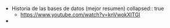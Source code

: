 - Historia de las bases de datos  (mejor resumen)
  collapsed:: true
	- https://www.youtube.com/watch?v=knVwokXITGI
-